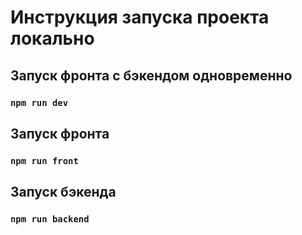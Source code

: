# Инструкция запуска проекта локально

## Запуск фронта с бэкендом одновременно

### `npm run dev`

## Запуск фронта

### `npm run front`

## Запуск бэкенда

### `npm run backend`
